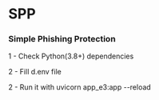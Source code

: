 # SPP
### Simple Phishing Protection

1 - Check Python(3.8+) dependencies

2 - Fill d.env file

2 - Run it with uvicorn app_e3:app --reload


